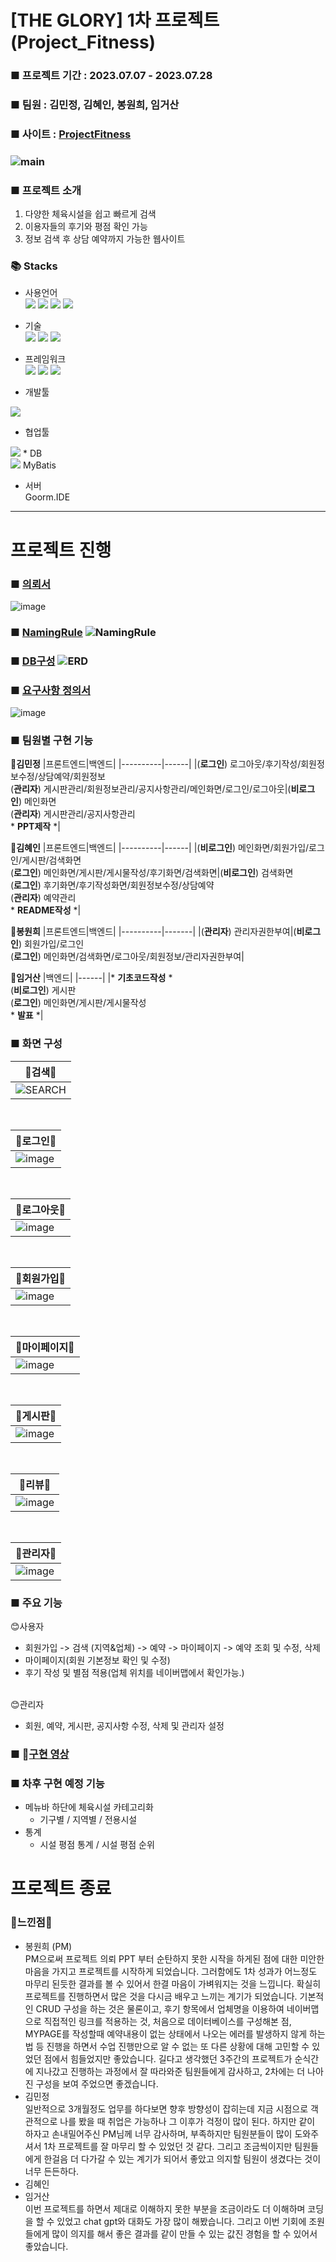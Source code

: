 # [THE GLORY] 1차 프로젝트 (Project_Fitness)
### ■ 프로젝트 기간 : 2023.07.07 - 2023.07.28
### ■ 팀원 : 김민정, 김혜인, 봉원희, 임거산
### ■ 사이트 : [ProjectFitness](https://project-fitness-ddxja.run.goorm.site/)
### ![main](src/main/resources/static/Image/README/main.png)
### ■ 프로젝트 소개
   1. 다양한 체육시설을 쉽고 빠르게 검색
   2. 이용자들의 후기와 평점 확인 가능
   3. 정보 검색 후 상담 예약까지 가능한 웹사이트
### 📚 Stacks
* 사용언어<br>
<img src="https://img.shields.io/badge/html-E34F26?style=for-the-badge&logo=html5&logoColor=white"> <img src="https://img.shields.io/badge/css-1572B6?style=for-the-badge&logo=css3&logoColor=white"> <img src="https://img.shields.io/badge/javascript-F7DF1E?style=for-the-badge&logo=javascript&logoColor=black"> <img src="https://img.shields.io/badge/java-007396?style=for-the-badge&logo=java&logoColor=white">

* 기술<br>
<img src="https://img.shields.io/badge/JSP-0769AD?style=for-the-badge&logo=JSP&logoColor=white"> <img src="https://img.shields.io/badge/jquery-0769AD?style=for-the-badge&logo=jquery&logoColor=white"> <img src="https://img.shields.io/badge/Ajax-007396?style=for-the-badge&logo=Ajax&logoColor=white">

* 프레임워크<br>
<img src="https://img.shields.io/badge/spring-6DB33F?style=for-the-badge&logo=spring&logoColor=white"> <img src="https://img.shields.io/badge/Spring%20Security-6DB33F?style=for-the-badge&logo=Spring%20Security&logoColor=white"> <img src="https://img.shields.io/badge/bootstrap-7952B3?style=for-the-badge&logo=bootstrap&logoColor=white">

* 개발툴<br>
<img src="https://img.shields.io/badge/Visual%20Studio%20Code-007ACC?style=for-the-badge&logo=Visual%20Studio%20Code&logoColor=white">

* 협업툴<br>
<img src="https://img.shields.io/badge/github-181717?style=for-the-badge&logo=github&logoColor=white">
* DB<br>
<img src="https://img.shields.io/badge/mysql-4479A1?style=for-the-badge&logo=mysql&logoColor=white"> MyBatis

* 서버<br>
Goorm.IDE
-------------------------------
# 프로젝트 진행
### ■ [의뢰서](https://drive.google.com/file/d/1lblekpdEg2pe1_rxwwxioMyzvDHQJ29q/view?usp=drive_link)
![image](https://github.com/estskyway/project_fitness/assets/132973368/cf90839b-4581-40fa-92bd-08112727f565)
### ■ [NamingRule](src/main/resources/static/Image/README/네이밍룰.png) ![NamingRule](src/main/resources/static/Image/README/네이밍룰.png)
### ■ [DB구성](DOCS/database/Fitness/main.png) ![ERD](https://github.com/estskyway/project_fitness/assets/132973368/bf9c3d9a-1869-49f0-ac34-dfd82b0d03ce)
### ■ [요구사항 정의서](https://docs.google.com/spreadsheets/d/1jdIUc4vH_-bnxaLaqOzVPo4ezpznmvHz/edit?usp=sharing&ouid=109657498147653913589&rtpof=true&sd=true)
![image](https://github.com/estskyway/project_fitness/assets/132973368/8c641b6a-4aa5-4ed0-a29b-fba95e4d8e99)
### ■ 팀원별 구현 기능
🔆**김민정**
|프론트엔드|백엔드|
|----------|------|
|(**로그인**) 로그아웃/후기작성/회원정보수정/상담예약/회원정보<br>(**관리자**) 게시판관리/회원정보관리/공지사항관리/메인화면/로그인/로그아웃|(**비로그인**) 메인화면<br>(**관리자**) 게시판관리/공지사항관리 <br>* **PPT제작** *|

🔆**김혜인**
|프론트엔드|백엔드|
|----------|------|
|(**비로그인**) 메인화면/회원가입/로그인/게시판/검색화면<br>(**로그인**) 메인화면/게시판/게시물작성/후기화면/검색화면|(**비로그인**) 검색화면<br>(**로그인**) 후기화면/후기작성화면/회원정보수정/상담예약<br>(**관리자**) 예약관리 <br>* **README작성** *|

🔆**봉원희**
|프론트엔드|백엔드|
|----------|-------|
|(**관리자**) 관리자권한부여|(**비로그인**) 회원가입/로그인<br>(**로그인**) 메인화면/검색화면/로그아웃/회원정보/관리자권한부여|

🔆**임거산**
|백엔드|
|------|
|* **기초코드작성** * <br>(**비로그인**) 게시판 <br>(**로그인**) 메인화면/게시판/게시물작성 <br>* **발표** *|

### ■ 화면 구성
|🔷검색🔷|
|----|
|![SEARCH](https://github.com/estskyway/project_fitness/assets/132973368/7cb548d6-3480-4ef8-a881-9a6ee93b13f3)|
<br>

|🔷로그인🔷|
|------|
|![image](https://github.com/estskyway/project_fitness/assets/132973368/19245a28-abd7-41ea-bd6a-e20ff5049496)|
<br>

|🔷로그아웃🔷|
|-------|
|![image](https://github.com/estskyway/project_fitness/assets/132973368/377beadb-effc-46bb-bca8-12b52082b462)|
<br>

|🔷회원가입🔷|
|-------|
|![image](https://github.com/estskyway/project_fitness/assets/132973368/a1b6a70d-5647-4446-83ad-de9bd0c9beae)|
<br>

|🔷마이페이지🔷|
|---------|
|![image](https://github.com/estskyway/project_fitness/assets/132973368/387dd3ba-0e99-4e0d-bd84-f8392432d1f5)|
<br>

|🔷게시판🔷|
|--------|
|![image](https://github.com/estskyway/project_fitness/assets/132973368/55618f3d-0861-4d20-91bd-31a7b02fdc15)|
<br>

|🔷리뷰🔷|
|----|
|![image](https://github.com/estskyway/project_fitness/assets/132973368/4fd25612-edd3-45d7-a3b8-a6ae82a38773)
<br>

|🔷관리자🔷|
|------|
|![image](https://github.com/estskyway/project_fitness/assets/132973368/df8ec4f3-5719-4a32-a464-8d5a08431e90)|

### ■ 주요 기능
😊사용자
  - 회원가입 -> 검색 (지역&업체) -> 예약 -> 마이페이지 -> 예약 조회 및 수정, 삭제<br>
  - 마이페이지(회원 기본정보 확인 및 수정)<br>
  - 후기 작성 및 별점 적용(업체 위치를 네이버맵에서 확인가능.)
<br>
😊관리자<br>

  - 회원, 예약, 게시판, 공지사항 수정, 삭제 및 관리자 설정

### ■ 🎥[구현 영상](https://www.youtube.com/watch?v=XolvrvT9olQ&feature=youtu.be)

### ■ 차후 구현 예정 기능
* 메뉴바 하단에 체육시설 카테고리화
  - 기구별 / 지역별 / 전용시설
* 통계
  - 시설 평점 통계 / 시설 평점 순위

# 프로젝트 종료
### 💟느낀점💟
  - 봉원희 (PM)<br>PM으로써 프로젝트 의뢰 PPT 부터 순탄하지 못한 시작을 하게된 점에 대한 미안한 마음을 가지고 프로젝트를 시작하게 되었습니다. 그러함에도 1차 성과가 어느정도 마무리 된듯한 결과를 볼 수 있어서 한결 마음이 가벼워지는 것을 느낍니다. 확실히 프로젝트를 진행하면서 많은 것을 다시금 배우고 느끼는 계기가 되었습니다. 기본적인 CRUD 구성을 하는 것은 물론이고, 후기 항목에서 업체명을 이용하여 네이버맵으로 직접적인 링크를 적용하는 것, 처음으로 데이터베이스를 구성해본 점, MYPAGE를 작성할때 예약내용이 없는 상태에서 나오는 에러를 발생하지 않게 하는 법 등 진행을 하면서 수업 진행만으로 알 수 없는 또 다른 상황에 대해 고민할 수 있었던 점에서 힘들었지만 좋았습니다. 길다고 생각했던 3주간의 프로젝트가 순식간에 지나갔고 진행하는 과정에서 잘 따라와준 팀원들에게 감사하고, 2차에는 더 나아진 구성을 보여 주었으면 좋겠습니다.
  - 김민정 <br>일반적으로 3개월정도 업무를 하다보면 향후 방향성이 잡히는데 지금 시점으로 객관적으로 나를 봤을 때 취업은 가능하나 그 이후가 걱정이 많이 된다. 하지만 같이 하자고 손내밀어주신 PM님께 너무 감사하며, 부족하지만 팀원분들이 많이 도와주셔서 1차 프로젝트를 잘 마무리 할 수 있었던 것 같다. 그리고 조금씩이지만 팀원들에게 한걸음 더 다가갈 수 있는 계기가 되어서 좋았고 의지할 팀원이 생겼다는 것이 너무 든든하다.
  - 김혜인 <br>
  - 임거산 <br>이번 프로젝트를 하면서 제대로 이해하지 못한 부분을 조금이라도 더 이해하며 코딩을 할 수 있었고 chat gpt와 대화도 가장 많이 해봤습니다. 그리고 이번 기회에 조원들에게 많이 의지를 해서 좋은 결과를 같이 만들 수 있는 값진 경험을 할 수 있어서 좋았습니다.
